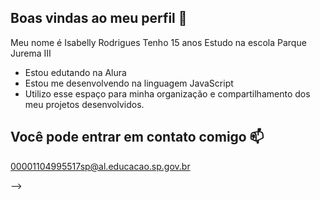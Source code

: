 ## Boas vindas ao meu perfil  💙
Meu nome é Isabelly Rodrigues
Tenho 15 anos 
Estudo na escola Parque Jurema III

- Estou edutando na Alura 
- Estou me desenvolvendo na linguagem JavaScript
- Utilizo esse espaço para minha organização e compartilhamento dos meu projetos desenvolvidos.

## Você pode entrar em contato comigo  📫

00001104995517sp@al.educacao.sp.gov.br

-->
